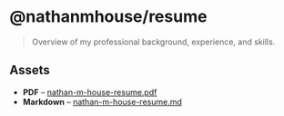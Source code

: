 # @nathanmhouse/resume

> Overview of my professional background, experience, and skills.

## Assets

- **PDF** &ndash; [nathan-m-house-resume.pdf](assets/nathan-m-house-resume.pdf)
- **Markdown** &ndash; [nathan-m-house-resume.md](assets/nathan-m-house-resume.md)
